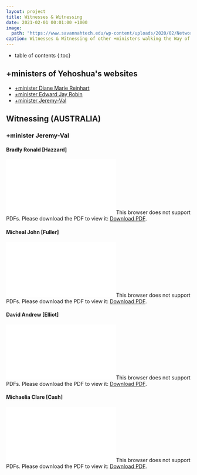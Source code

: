```yaml
---
layout: project
title: Witnesses & Witnessing
date: 2021-02-01 00:01:00 +1000
image:
  path: "https://www.savannahtech.edu/wp-content/uploads/2020/02/Network-Forensic-Manager.png"
caption: Witnesses & Witnessing of other +ministers walking the Way of Yahweh
---
```


* table of contents
{:toc}

## +ministers of Yehoshua's websites

* [+minister Diane Marie Reinhart](http://www.thewaythetruthandthelifedivinejesus.blogspot.com/)
* [+minister Edward Jay Robin](https://www.allcreatorsgifts.org/)
* [+minister Jeremy-Val](http://matthew525.org/)

## Witnessing (AUSTRALIA)

### +minister Jeremy-Val

#### Bradly Ronald [Hazzard]

<object data="/assets/witnessing/jeremy-val/bradley-ronald-hazzard.pdf" type="application/pdf" width="700px" height="700px">
    <embed src="/assets/witnessing/jeremy-val/bradley-ronald-hazzard.pdf"
        <p>This browser does not support PDFs. Please download the PDF to view it: <a href="/assets/witnessing/jeremy-val/bradley-ronald-hazzard.pdf">Download PDF</a>.</p>
</object>

#### Micheal John [Fuller]

<object data="/assets/witnessing/jeremy-val/micheal-john-fuller.pdf" type="application/pdf" width="700px" height="700px">
    <embed src="/assets/witnessing/jeremy-val/micheal-john-fuller.pdf"
        <p>This browser does not support PDFs. Please download the PDF to view it: <a href="/assets/witnessing/jeremy-val/michael-john-fuller.pdf">Download PDF</a>.</p>
</object>

#### David Andrew [Elliot]

<object data="/assets/witnessing/jeremy-val/david-andrew-elliot.pdf" type="application/pdf" width="700px" height="700px">
    <embed src="/assets/witnessing/jeremy-val/david-andrew-elliot.pdf"
        <p>This browser does not support PDFs. Please download the PDF to view it: <a href="/assets/witnessing/jeremy-val/david-andrew-elliot.pdf">Download PDF</a>.</p>
</object>

#### Michaelia Clare [Cash]

<object data="/assets/witnessing/jeremy-val/michaelia-clare-cash.pdf" type="application/pdf" width="700px" height="700px">
    <embed src="/assets/witnessing/jeremy-val/michaelia-clare-cash.pdf"
        <p>This browser does not support PDFs. Please download the PDF to view it: <a href="/assets/witnessing/jeremy-val/michaelia-clare-cash.pdf">Download PDF</a>.</p>
</object>

